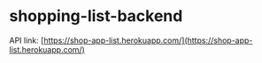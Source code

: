 # shopping-list-backend
API link: [https://shop-app-list.herokuapp.com/](https://shop-app-list.herokuapp.com/)